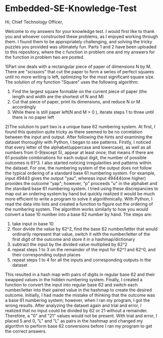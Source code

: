 # Embedded-SE-Knowledge-Test

Hi, Chief Technology Officer,

Welcome to my answers for your knowledge test. I would first like to thank you and whoever constructed these problems, as I enjoyed working through them. I found them to be appropriately challenging, and solving the tricky puzzles you provided was ultimately fun. Parts 1 and 2 have been uploaded to this repository, where the c function in problem one and my answers for the function in problem two are posted.

1)Part one deals with a rectangular piece of paper of dimensions N by M. There are "scissors" that cut the paper to form a series of perfect squares until no more writing is left, optimizing for the most significant square size. The solution of my function "Square" uses the following algorithm:

  1. Find the largest square formable on the current piece of paper (the length and width are the shortest of N and M)
  2. Cut that piece of paper, print its dimensions, and reduce N or M accordingly
  3. While there is still paper left(N and M > 0 ), iterate steps 1 to three until there is no paper left


2)The solution to part two is a unique base 62 numbering system. At first, I found this question quite tricky as there seemed to be no correlation between the input and output. After following the hints and examining the dataset thoroughly with Python, I began to see patterns. Firstly, I noticed that every letter of the alphabet(uppercase and lowercase), as well as all numbers from 0-9(except 5), appear at least once; that means if there are 61 possible combinations for each output digit, the number of possible outcomes is 61^3. I also started noticing irregularities and patterns within the dataset. For one, the numbering system of the output does not follow the typical ordering of a standard base 61 numbering system. For example, input 49443 gives the output "yau", whereas input 49444(one higher) provides the outcome "yap"; however, "p" proceeds "u" in the alphabet and the standard base 61 numbering system. I tried using these discrepancies to map out an ordering system by hand but quickly realized it would be much more efficient to write a program to solve it algorithmically. With Python, I read the data into lists and created a function to figure out the ordering of the numbering system. The algorithm works similarly to how you would convert a base 10 number into a base 62 number by hand. The steps are:

  1. take input in base 10
  2. floor divide the value by 62^2, find the base 62 number/letter that would ordinarily represent that value, switch it with the number/letter of the first digit of the outcome and store it in a hashmap/dictionary
  3. subtract the input by the divided value multiplied by 62^2
  4. repeat steps 1 to 3 on the remainder of the input for 62^1 and 62^0, and their corresponding output places
  5. repeat steps 1 to 4 for all the inputs and corresponding outputs in the dataset
     
This resulted in a hash map with pairs of digits in regular base 62 and their swapped values in the hidden numbering system. Finally, I created a function to convert the input into regular base 62 and switch each number/letter into their paired value in the hashmap to create the desired outcome. Initially, I had made the mistake of thinking that the outcome was a base 61 numbering system; however, when I ran my program, I got the wrong results. After analyzing the dataset again and trial and error, I realized that no input could be divided by 62 or 21 without a remainder. Therefore, a "0" and "21" values would not be present. With trial and error, I placed 5 and 0, "L" and "L" as pairs in the hashmap and changed my algorithm to perform base 62 conversions before I ran my program to get the correct answers.
